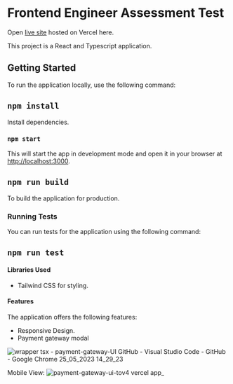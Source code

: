 # Frontend Engineer Assessment Test
Open [live site](https://payment-gateway-ui-tov4.vercel.app/) hosted on Vercel here.

This project is a React and Typescript application.

## Getting Started

To run the application locally, use the following command:

## `npm install`

Install dependencies.

### `npm start`

This will start the app in development mode and open it in your browser at [http://localhost:3000](http://localhost:3000).

## `npm run build`

To build the application for production.

### Running Tests

You can run tests for the application using the following command:

## `npm run test`

#### Libraries Used

* Tailwind CSS for styling.

#### Features

The application offers the following features:
* Responsive Design.
* Payment gateway modal

![wrapper tsx - payment-gateway-UI  GitHub  - Visual Studio Code - GitHub - Google Chrome 25_05_2023 14_29_23](https://github.com/GodsfavourWiliiams/payment-gateway-UI/assets/80661256/906d5587-7332-4371-9ea7-85440c7c163e)

Mobile View:
![payment-gateway-ui-tov4 vercel app_](https://github.com/GodsfavourWiliiams/payment-gateway-UI/assets/80661256/fb93c475-f2ce-4342-9477-1cbdefe8a333)


